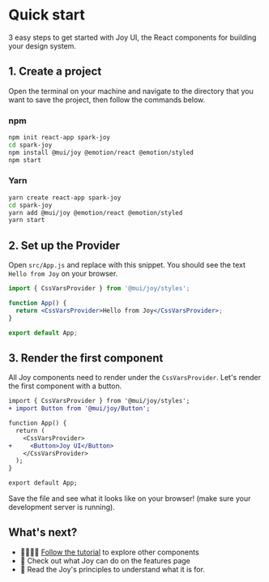 # Quick start

<p class="description">3 easy steps to get started with Joy UI, the React components for building your design system.</p>

## 1. Create a project

Open the terminal on your machine and navigate to the directory that you want to save the project, then follow the commands below.

### npm

```sh
npm init react-app spark-joy
cd spark-joy
npm install @mui/joy @emotion/react @emotion/styled
npm start
```

### Yarn

```sh
yarn create react-app spark-joy
cd spark-joy
yarn add @mui/joy @emotion/react @emotion/styled
yarn start
```

## 2. Set up the Provider

Open `src/App.js` and replace with this snippet. You should see the text `Hello from Joy` on your browser.

```jsx
import { CssVarsProvider } from '@mui/joy/styles';

function App() {
  return <CssVarsProvider>Hello from Joy</CssVarsProvider>;
}

export default App;
```

## 3. Render the first component

All Joy components need to render under the `CssVarsProvider`. Let's render the first component with a button.

```diff
import { CssVarsProvider } from '@mui/joy/styles';
+ import Button from '@mui/joy/Button';

function App() {
  return (
    <CssVarsProvider>
+     <Button>Joy UI</Button>
    </CssVarsProvider>
  );
}

export default App;
```

Save the file and see what it looks like on your browser! (make sure your development server is running).

## What's next?

- 👨‍💻👩‍💻 [Follow the tutorial](/joy-ui/getting-started/tutorial/) to explore other components
- 💎 Check out what Joy can do on the features page
- 📖 Read the Joy's principles to understand what it is for.
